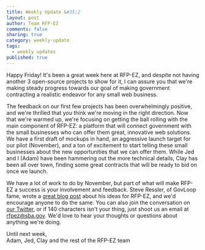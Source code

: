 ```yaml
---
title: Weekly Update &#35;2
layout: post
author: Team RFP-EZ
comments: false
sharing: true
category: weekly-update
tags:
  - weekly updates
published: true
---
```


Happy Friday! It's been a great week here at RFP-EZ, and despite not having another 3 open-source projects to show for it, I can assure you that we're making steady progress towards our goal of making government contracting a realistic endeavor for any small web business.

The feedback on our first few projects has been overwhelmingly positive, and we're thrilled that you think we're moving in the right direction. Now that we're warmed up, we're focusing on getting the ball rolling with the main component of RFP-EZ: a platform that will connect government with the small businesses who can offer them great, innovative web solutions. We have a first draft of mockups in hand, an aggressive launch target for our pilot (November), and a ton of excitement to start telling these small businesses about the new opportunities that we can offer them. While Jed and I (Adam) have been hammering out the more technical details, Clay has been all over town, finding some great contracts that will be ready to bid on once we launch.

We have a lot of work to do by November, but part of what will make RFP-EZ a success is your involvement and feedback. Steve Ressler, of GovLoop fame, wrote a <a href="http://www.govloop.com/profiles/blogs/5-ideas-on-rfp-ez">great blog post</a> about his ideas for RFP-EZ, and we'd encourage anyone to do the same. You can also join the conversation on <a href="http://www.twitter.com/ProjectRFPEZ">our Twitter</a>, or if 140 characters isn't your thing, just shoot us an email at <a href="mailto:rfpez@sba.gov">rfpez@sba.gov</a>. We'd love to hear your thoughts or questions about anything we're doing.

Until next week,<br />
Adam, Jed, Clay and the rest of the RFP-EZ team